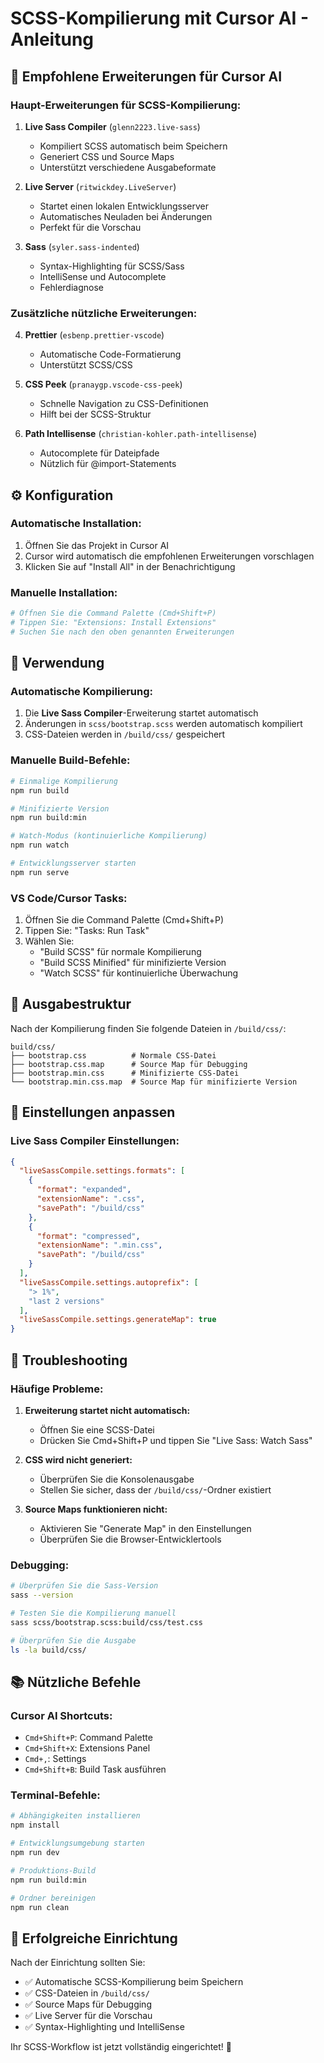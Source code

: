 # SCSS-Kompilierung mit Cursor AI - Anleitung

## 🎯 Empfohlene Erweiterungen für Cursor AI

### Haupt-Erweiterungen für SCSS-Kompilierung:

1. **Live Sass Compiler** (`glenn2223.live-sass`)
   - Kompiliert SCSS automatisch beim Speichern
   - Generiert CSS und Source Maps
   - Unterstützt verschiedene Ausgabeformate

2. **Live Server** (`ritwickdey.LiveServer`)
   - Startet einen lokalen Entwicklungsserver
   - Automatisches Neuladen bei Änderungen
   - Perfekt für die Vorschau

3. **Sass** (`syler.sass-indented`)
   - Syntax-Highlighting für SCSS/Sass
   - IntelliSense und Autocomplete
   - Fehlerdiagnose

### Zusätzliche nützliche Erweiterungen:

4. **Prettier** (`esbenp.prettier-vscode`)
   - Automatische Code-Formatierung
   - Unterstützt SCSS/CSS

5. **CSS Peek** (`pranaygp.vscode-css-peek`)
   - Schnelle Navigation zu CSS-Definitionen
   - Hilft bei der SCSS-Struktur

6. **Path Intellisense** (`christian-kohler.path-intellisense`)
   - Autocomplete für Dateipfade
   - Nützlich für @import-Statements

## ⚙️ Konfiguration

### Automatische Installation:
1. Öffnen Sie das Projekt in Cursor AI
2. Cursor wird automatisch die empfohlenen Erweiterungen vorschlagen
3. Klicken Sie auf "Install All" in der Benachrichtigung

### Manuelle Installation:
```bash
# Öffnen Sie die Command Palette (Cmd+Shift+P)
# Tippen Sie: "Extensions: Install Extensions"
# Suchen Sie nach den oben genannten Erweiterungen
```

## 🚀 Verwendung

### Automatische Kompilierung:
1. Die **Live Sass Compiler**-Erweiterung startet automatisch
2. Änderungen in `scss/bootstrap.scss` werden automatisch kompiliert
3. CSS-Dateien werden in `/build/css/` gespeichert

### Manuelle Build-Befehle:
```bash
# Einmalige Kompilierung
npm run build

# Minifizierte Version
npm run build:min

# Watch-Modus (kontinuierliche Kompilierung)
npm run watch

# Entwicklungsserver starten
npm run serve
```

### VS Code/Cursor Tasks:
1. Öffnen Sie die Command Palette (Cmd+Shift+P)
2. Tippen Sie: "Tasks: Run Task"
3. Wählen Sie:
   - "Build SCSS" für normale Kompilierung
   - "Build SCSS Minified" für minifizierte Version
   - "Watch SCSS" für kontinuierliche Überwachung

## 📁 Ausgabestruktur

Nach der Kompilierung finden Sie folgende Dateien in `/build/css/`:

```
build/css/
├── bootstrap.css          # Normale CSS-Datei
├── bootstrap.css.map      # Source Map für Debugging
├── bootstrap.min.css      # Minifizierte CSS-Datei
└── bootstrap.min.css.map  # Source Map für minifizierte Version
```

## 🔧 Einstellungen anpassen

### Live Sass Compiler Einstellungen:
```json
{
  "liveSassCompile.settings.formats": [
    {
      "format": "expanded",
      "extensionName": ".css",
      "savePath": "/build/css"
    },
    {
      "format": "compressed",
      "extensionName": ".min.css",
      "savePath": "/build/css"
    }
  ],
  "liveSassCompile.settings.autoprefix": [
    "> 1%",
    "last 2 versions"
  ],
  "liveSassCompile.settings.generateMap": true
}
```

## 🐛 Troubleshooting

### Häufige Probleme:

1. **Erweiterung startet nicht automatisch:**
   - Öffnen Sie eine SCSS-Datei
   - Drücken Sie Cmd+Shift+P und tippen Sie "Live Sass: Watch Sass"

2. **CSS wird nicht generiert:**
   - Überprüfen Sie die Konsolenausgabe
   - Stellen Sie sicher, dass der `/build/css/`-Ordner existiert

3. **Source Maps funktionieren nicht:**
   - Aktivieren Sie "Generate Map" in den Einstellungen
   - Überprüfen Sie die Browser-Entwicklertools

### Debugging:
```bash
# Überprüfen Sie die Sass-Version
sass --version

# Testen Sie die Kompilierung manuell
sass scss/bootstrap.scss:build/css/test.css

# Überprüfen Sie die Ausgabe
ls -la build/css/
```

## 📚 Nützliche Befehle

### Cursor AI Shortcuts:
- `Cmd+Shift+P`: Command Palette
- `Cmd+Shift+X`: Extensions Panel
- `Cmd+,`: Settings
- `Cmd+Shift+B`: Build Task ausführen

### Terminal-Befehle:
```bash
# Abhängigkeiten installieren
npm install

# Entwicklungsumgebung starten
npm run dev

# Produktions-Build
npm run build:min

# Ordner bereinigen
npm run clean
```

## 🎉 Erfolgreiche Einrichtung

Nach der Einrichtung sollten Sie:
- ✅ Automatische SCSS-Kompilierung beim Speichern
- ✅ CSS-Dateien in `/build/css/`
- ✅ Source Maps für Debugging
- ✅ Live Server für die Vorschau
- ✅ Syntax-Highlighting und IntelliSense

Ihr SCSS-Workflow ist jetzt vollständig eingerichtet! 🚀 